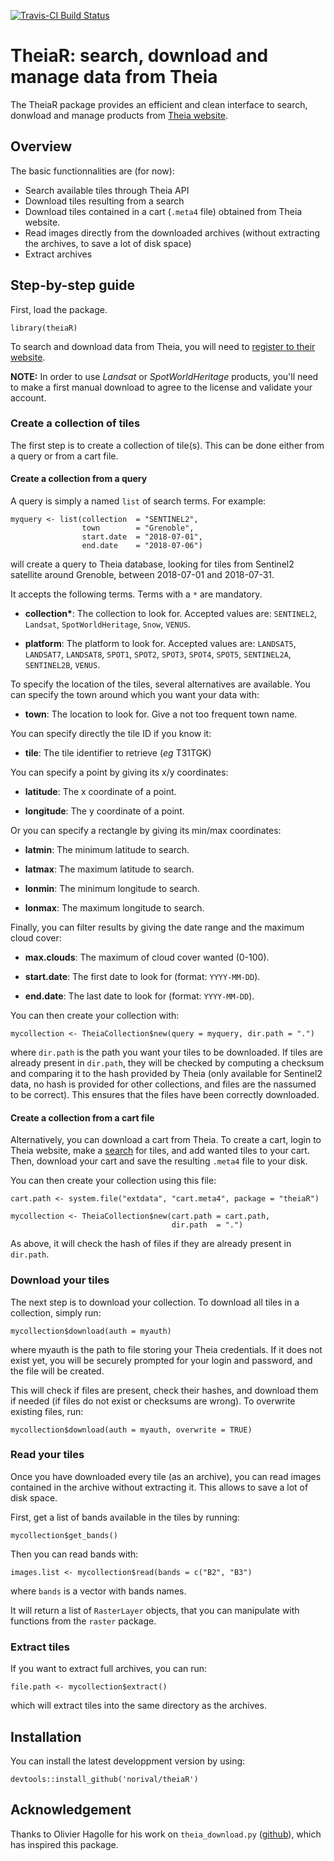 [![Travis-CI Build Status](https://travis-ci.org/norival/theiaR.svg?branch=stable)](https://travis-ci.org/norival/theiaR)

# TheiaR: search, download and manage data from Theia

The TheiaR package provides an efficient and clean interface to search, donwload
and manage products from [Theia website](https://theia.cnes.fr/atdistrib/rocket/#/home).


## Overview

The basic functionnalities are (for now):

- Search available tiles through Theia API
- Download tiles resulting from a search
- Download tiles contained in a cart (`.meta4` file) obtained from Theia
  website.
- Read images directly from the downloaded archives (without extracting the
  archives, to save a lot of disk space)
- Extract archives


## Step-by-step guide

First, load the package.

```
library(theiaR)
```

To search and download data from Theia, you will need to [register to their
website](https://sso.theia-land.fr/theia/register/register.xhtml).

__NOTE:__ In order to use _Landsat_ or _SpotWorldHeritage_ products, you'll need
to make a first manual download to agree to the license and validate your
account.


### Create a collection of tiles

The first step is to create a collection of tile(s). This can be done either
from a query or from a cart file.


#### Create a collection from a query

A query is simply a named `list` of search terms. For example:

```
myquery <- list(collection  = "SENTINEL2",
                town        = "Grenoble",
                start.date  = "2018-07-01",
                end.date    = "2018-07-06")
```

will create a query to Theia database, looking for tiles from Sentinel2
satellite around Grenoble, between 2018-07-01 and 2018-07-31.

It accepts the following terms. Terms with a `*` are mandatory.

* __collection*__: The collection to look for. Accepted values are: `SENTINEL2`,
  `Landsat`, `SpotWorldHeritage`, `Snow`, `VENUS`.

* __platform__: The platform to look for. Accepted values are: `LANDSAT5`,
  `LANDSAT7`, `LANDSAT8`, `SPOT1`, `SPOT2`, `SPOT3`, `SPOT4`, `SPOT5`,
  `SENTINEL2A`, `SENTINEL2B`, `VENUS`.


To specify the location of the tiles, several alternatives are available.
You can specify the town around which you want your data with:

* __town__: The location to look for. Give a not too frequent town name.


You can specify directly the tile ID if you know it:

* __tile__: The tile identifier to retrieve (_eg_ T31TGK)

You can specify a point by giving its x/y coordinates:

* __latitude__: The x coordinate of a point.

* __longitude__: The y coordinate of a point.


Or you can specify a rectangle by giving its min/max coordinates:

* __latmin__: The minimum latitude to search.

* __latmax__: The maximum latitude to search.

* __lonmin__: The minimum longitude to search.

* __lonmax__: The maximum longitude to search.


Finally, you can filter results by giving the date range and the maximum cloud
cover:

* __max.clouds__: The maximum of cloud cover wanted (0-100).

* __start.date__: The first date to look for (format: `YYYY-MM-DD`).

* __end.date__: The last date to look for (format: `YYYY-MM-DD`).


You can then create your collection with:

```
mycollection <- TheiaCollection$new(query = myquery, dir.path = ".")
```

where `dir.path` is the path you want your tiles to be downloaded. If tiles are
already present in `dir.path`, they will be checked by computing a checksum and
comparing it to the hash provided by Theia (only available for Sentinel2 data,
no hash is provided for other collections, and files are the nassumed to be
correct). This ensures that the files have been correctly downloaded.


#### Create a collection from a cart file

Alternatively, you can download a cart from Theia. To create a cart, login to
Theia website, make a [search](https://theia.cnes.fr/atdistrib/rocket/#/home)
for tiles, and add wanted tiles to your cart. Then, download your cart and save
the resulting `.meta4` file to your disk.

You can then create your collection using this file:

```
cart.path <- system.file("extdata", "cart.meta4", package = "theiaR")

mycollection <- TheiaCollection$new(cart.path = cart.path,
                                    dir.path  = ".")
```

As above, it will check the hash of files if they are already present in
`dir.path`.


### Download your tiles

The next step is to download your collection. To download all tiles in a
collection, simply run:

```
mycollection$download(auth = myauth)
```

where myauth is the path to file storing your Theia credentials. If it does not
exist yet, you will be securely prompted for your login and password, and the
file will be created.

This will check if files are present, check their hashes, and download them if
needed (if files do not exist or checksums are wrong). To overwrite existing
files, run:

```
mycollection$download(auth = myauth, overwrite = TRUE)
```

### Read your tiles

Once you have downloaded every tile (as an archive), you can read images
contained in the archive without extracting it. This allows to save a lot of
disk space.

First, get a list of bands available in the tiles by running:

```{r , eval=FALSE}
mycollection$get_bands()
```

Then you can read bands with:

```{r , eval=FALSE}
images.list <- mycollection$read(bands = c("B2", "B3")
```

where `bands` is a vector with bands names.

It will return a list of `RasterLayer` objects, that you can manipulate with
functions from the `raster` package.


### Extract tiles

If you want to extract full archives, you can run:

```
file.path <- mycollection$extract()
```

which will extract tiles into the same directory as the archives.


## Installation

You can install the latest developpment version by using:

```
devtools::install_github('norival/theiaR')
```


## Acknowledgement

Thanks to Olivier Hagolle for his work on `theia_download.py`
([github](https://github.com/olivierhagolle/theia_download)), which has inspired
this package.
